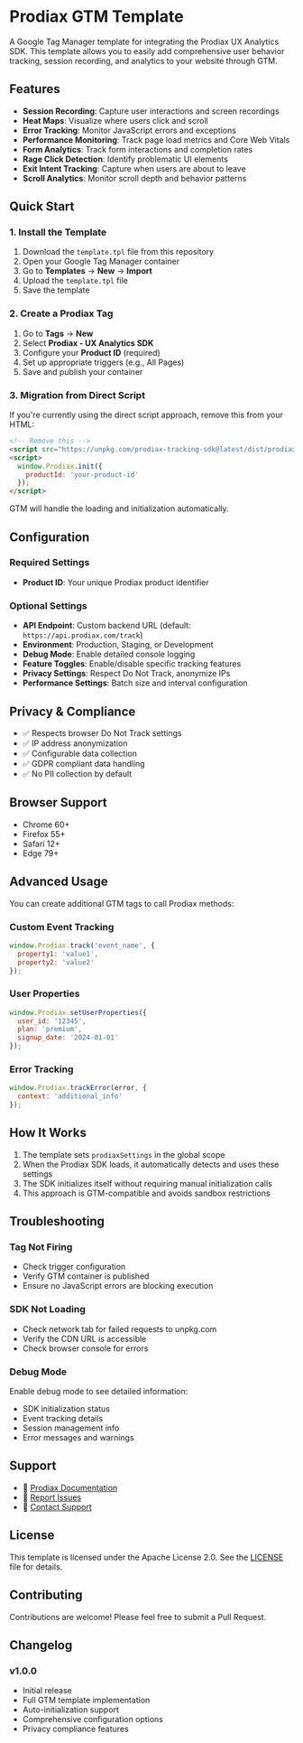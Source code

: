 # Prodiax GTM Template

A Google Tag Manager template for integrating the Prodiax UX Analytics SDK. This template allows you to easily add comprehensive user behavior tracking, session recording, and analytics to your website through GTM.

## Features

- **Session Recording**: Capture user interactions and screen recordings
- **Heat Maps**: Visualize where users click and scroll
- **Error Tracking**: Monitor JavaScript errors and exceptions
- **Performance Monitoring**: Track page load metrics and Core Web Vitals
- **Form Analytics**: Track form interactions and completion rates
- **Rage Click Detection**: Identify problematic UI elements
- **Exit Intent Tracking**: Capture when users are about to leave
- **Scroll Analytics**: Monitor scroll depth and behavior patterns

## Quick Start

### 1. Install the Template

1. Download the `template.tpl` file from this repository
2. Open your Google Tag Manager container
3. Go to **Templates** → **New** → **Import**
4. Upload the `template.tpl` file
5. Save the template

### 2. Create a Prodiax Tag

1. Go to **Tags** → **New**
2. Select **Prodiax - UX Analytics SDK**
3. Configure your **Product ID** (required)
4. Set up appropriate triggers (e.g., All Pages)
5. Save and publish your container

### 3. Migration from Direct Script

If you're currently using the direct script approach, remove this from your HTML:

```html
<!-- Remove this -->
<script src="https://unpkg.com/prodiax-tracking-sdk@latest/dist/prodiax-sdk.min.js"></script>
<script>
  window.Prodiax.init({
    productId: 'your-product-id'
  });
</script>
```

GTM will handle the loading and initialization automatically.

## Configuration

### Required Settings
- **Product ID**: Your unique Prodiax product identifier

### Optional Settings
- **API Endpoint**: Custom backend URL (default: `https://api.prodiax.com/track`)
- **Environment**: Production, Staging, or Development
- **Debug Mode**: Enable detailed console logging
- **Feature Toggles**: Enable/disable specific tracking features
- **Privacy Settings**: Respect Do Not Track, anonymize IPs
- **Performance Settings**: Batch size and interval configuration

## Privacy & Compliance

- ✅ Respects browser Do Not Track settings
- ✅ IP address anonymization
- ✅ Configurable data collection
- ✅ GDPR compliant data handling
- ✅ No PII collection by default

## Browser Support

- Chrome 60+
- Firefox 55+
- Safari 12+
- Edge 79+

## Advanced Usage

You can create additional GTM tags to call Prodiax methods:

### Custom Event Tracking
```javascript
window.Prodiax.track('event_name', {
  property1: 'value1',
  property2: 'value2'
});
```

### User Properties
```javascript
window.Prodiax.setUserProperties({
  user_id: '12345',
  plan: 'premium',
  signup_date: '2024-01-01'
});
```

### Error Tracking
```javascript
window.Prodiax.trackError(error, {
  context: 'additional_info'
});
```

## How It Works

1. The template sets `prodiaxSettings` in the global scope
2. When the Prodiax SDK loads, it automatically detects and uses these settings
3. The SDK initializes itself without requiring manual initialization calls
4. This approach is GTM-compatible and avoids sandbox restrictions

## Troubleshooting

### Tag Not Firing
- Check trigger configuration
- Verify GTM container is published
- Ensure no JavaScript errors are blocking execution

### SDK Not Loading
- Check network tab for failed requests to unpkg.com
- Verify the CDN URL is accessible
- Check browser console for errors

### Debug Mode
Enable debug mode to see detailed information:
- SDK initialization status
- Event tracking details
- Session management info
- Error messages and warnings

## Support

- 📖 [Prodiax Documentation](https://docs.prodiax.com)
- 🐛 [Report Issues](https://github.com/prodiax/prodiax-gtm-template/issues)
- 💬 [Contact Support](mailto:support@prodiax.com)

## License

This template is licensed under the Apache License 2.0. See the [LICENSE](LICENSE) file for details.

## Contributing

Contributions are welcome! Please feel free to submit a Pull Request.

## Changelog

### v1.0.0
- Initial release
- Full GTM template implementation
- Auto-initialization support
- Comprehensive configuration options
- Privacy compliance features

